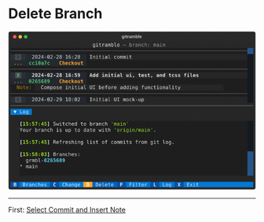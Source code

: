 # Delete Branch

![Screenshot](images/gitramble-6-delete.gif)

---

First: [Select Commit and Insert Note](gitramble-1-select-note.md)
